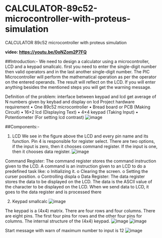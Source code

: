 # CALCULATOR-89c52-microcontroller-with-proteus-simulation
CALCULATOR 89c52 microcontroller with proteus simulation

**video: https://youtu.be/0oNZom2P7FQ**

##Introduction:-
We need to design a calculator using a microcontroller, LCD and a keypad smallcalc. first you 
need to enter the single-digit number then valid operators and in the last another single-digit number. The 
PIC Microcontroller will perform the mathematical operation as per the operator on the entered operands. 
The result will reflect on the LCD. If you will enter anything besides the mentioned steps you will get the 
warning message.

Definition of the problem: 
interface between keypad and lcd 
get average of N numbers given by keybad and display on lcd 
Project hardware requirement 
• One 89c52 microcontroller 
• Bread board or PCB (Making Circuit) 
• 16×2 lcd (Displaying Text) 
• 4×4 keypad (Taking Input) 
• Potentiometer (For setting lcd contrast) 
![image](https://github.com/AdhmElzewel/CALCULATOR-89c52-microcontroller-with-proteus-simulation/assets/108629950/f3be9cbf-c5fd-4a52-a405-2247ccd737c6)

##Components:-
1. LCD
We see in the figure above the LCD and every pin name and its function.
Pin 4 is responsible for register select. There are two options, if the input is zero, then it chooses 
command register. If the input is one, then it chooses data register.
![image](https://github.com/AdhmElzewel/CALCULATOR-89c52-microcontroller-with-proteus-simulation/assets/108629950/1e55cf61-7877-4584-be6e-e603dca42df2)

Command Register: The command register stores the command instruction given to the 
LCD. A command is an instruction given to an LCD to do a predefined task like:
o Initializing it.
o Clearing the screen.
o Setting the curser position.
o Controlling displa
o Data Register: The data register stores the data to be displayed on the LCD. The 
data is the ASCII value of the character to be displayed on the LCD. When we 
send data to LCD, it goes to the data register and is processed there

2. Keypad smallcalc
![image](https://github.com/AdhmElzewel/CALCULATOR-89c52-microcontroller-with-proteus-simulation/assets/108629950/787677d3-58d5-4ac9-bcd6-cd2ec14ef69f)

The keypad is a (4x4) matrix. There 
are four rows and four columns. 
There are eight pins. The first four 
pins for rows and the other four pins 
for columns.
The internal structure of the (4x4) keypad.
![image](https://github.com/AdhmElzewel/CALCULATOR-89c52-microcontroller-with-proteus-simulation/assets/108629950/5678dd93-619b-4c5f-b880-5776d16d9556)
![image](https://github.com/AdhmElzewel/CALCULATOR-89c52-microcontroller-with-proteus-simulation/assets/108629950/a1aefdde-50af-4c6c-9d82-dcf50faff796)

Start message with warn of maximum number to input is 12
![image](https://github.com/AdhmElzewel/CALCULATOR-89c52-microcontroller-with-proteus-simulation/assets/108629950/b3365469-dd7c-4b19-b9ba-9b33547e8f81)


